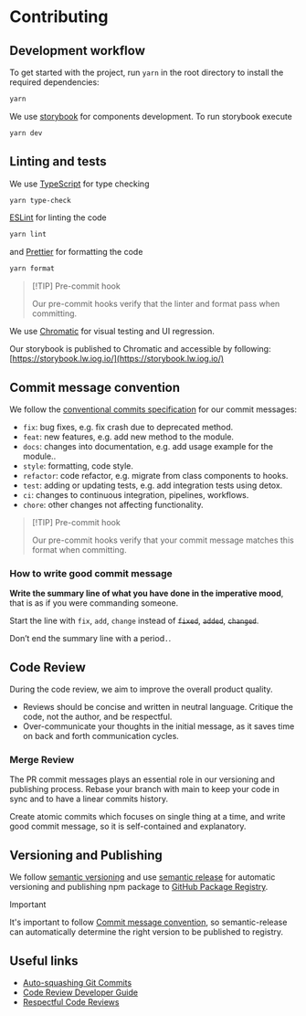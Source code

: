 # Contributing

## Development workflow

To get started with the project, run `yarn` in the root directory to install the required dependencies:

```sh
yarn
```

We use [storybook](https://storybook.js.org/docs) for components development. To run storybook execute

```sh
yarn dev
```

## Linting and tests

We use [TypeScript](https://www.typescriptlang.org/) for type checking

```sh
yarn type-check
```

[ESLint](https://eslint.org/) for linting the code

```sh
yarn lint
```

and [Prettier](https://prettier.io/) for formatting the code

```sh
yarn format
```

> [!TIP] Pre-commit hook
>
> Our pre-commit hooks verify that the linter and format pass when committing.

We use [Chromatic](https://www.chromatic.com/docs/) for visual testing and UI regression.

Our storybook is published to Chromatic and accessible by following: [https://storybook.lw.iog.io/](https://storybook.lw.iog.io/)

## Commit message convention

We follow the [conventional commits specification](https://www.conventionalcommits.org/en) for our commit messages:

- `fix`: bug fixes, e.g. fix crash due to deprecated method.
- `feat`: new features, e.g. add new method to the module.
- `docs`: changes into documentation, e.g. add usage example for the module..
- `style`: formatting, code style.
- `refactor`: code refactor, e.g. migrate from class components to hooks.
- `test`: adding or updating tests, e.g. add integration tests using detox.
- `ci`: changes to continuous integration, pipelines, workflows.
- `chore`: other changes not affecting functionality.

> [!TIP] Pre-commit hook
>
> Our pre-commit hooks verify that your commit message matches this format when committing.

### How to write good commit message

**Write the summary line of what you have done in the imperative mood**, that is as if you were
commanding someone.

Start the line with `fix`, `add`, `change` instead of ~~`fixed`~~, ~~`added`~~, ~~`changed`~~.

Don’t end the summary line with a period`.`.

## Code Review

During the code review, we aim to improve the overall product quality.

- Reviews should be concise and written in neutral language. Critique the code, not the author, and be respectful.
- Over-communicate your thoughts in the initial message, as it saves time on back and forth communication cycles.

### Merge Review

The PR commit messages plays an essential role in our versioning and publishing process. Rebase your branch with main to keep your code in sync and to have a linear commits history.

Create atomic commits which focuses on single thing at a time, and write good commit message, so it is self-contained and explanatory.

## Versioning and Publishing

We follow [semantic versioning](https://semver.org/) and use [semantic release](https://github.com/semantic-release/semantic-release) for automatic versioning and publishing npm package to [GitHub Package Registry](https://github.com/input-output-hk/lace-ui-toolkit/pkgs/npm/lace-ui-toolkit).

> [!IMPORTANT]
>
> It's important to follow [Commit message convention](#commit-message-convention), so semantic-release can automatically determine the right version to be published to registry.

## Useful links

- [Auto-squashing Git Commits](https://thoughtbot.com/blog/autosquashing-git-commits)
- [Code Review Developer Guide](https://google.github.io/eng-practices/review/)
- [Respectful Code Reviews](https://chromium.googlesource.com/chromium/src/+/master/docs/cr_respect.md)
